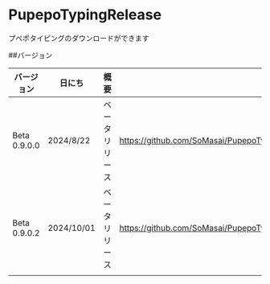 # PupepoTypingRelease
プペポタイピングのダウンロードができます

##バージョン

| バージョン   | 日にち    | 概要           | ダウンロード                                                                                           | 
| ------------ | --------- | -------------- | ------------------------------------------------------------------------------------------------------ | 
| Beta 0.9.0.0 | 2024/8/22 | ベータリリース | https://github.com/SoMasai/PupepoTypingRelease/releases/download/Beta0.9.0.0/PupepoTypeing_0_9_0_0.zip | 
| Beta 0.9.0.2 | 2024/10/01 | ベータリリース| https://github.com/SoMasai/PupepoTypingRelease/releases/download/Beta0.9.0.0/PupepoTypeing_0_9_0_2.zip                                                                                                     | 
|              |           |                |                                                                                                        | 

